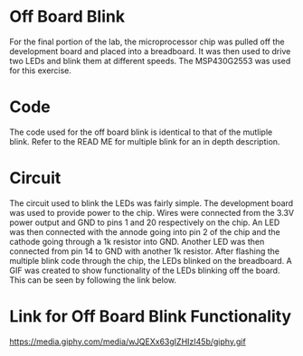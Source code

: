 # Off Board Blink
For the final portion of the lab, the microprocessor chip was pulled off the development board and placed into a breadboard. It was then used to drive two LEDs and blink them at different speeds. The MSP430G2553 was used for this exercise.

# Code
The code used for the off board blink is identical to that of the mutliple blink. Refer to the READ ME for multiple blink for an in depth description.

# Circuit
The circuit used to blink the LEDs was fairly simple. The development board was used to provide power to the chip. Wires were connected from the 3.3V power output and GND to pins 1 and 20 respectively on the chip. An LED was then connected with the annode going into pin 2 of the chip and the cathode going through a 1k resistor into GND. Another LED was then connected from pin 14 to GND with another 1k resistor. After flashing the multiple blink code through the chip, the LEDs blinked on the breadboard. A GIF was created to show functionality of the LEDs blinking off the board. This can be seen by following the link below.

# Link for Off Board Blink Functionality
https://media.giphy.com/media/wJQEXx63gIZHIzI45b/giphy.gif
